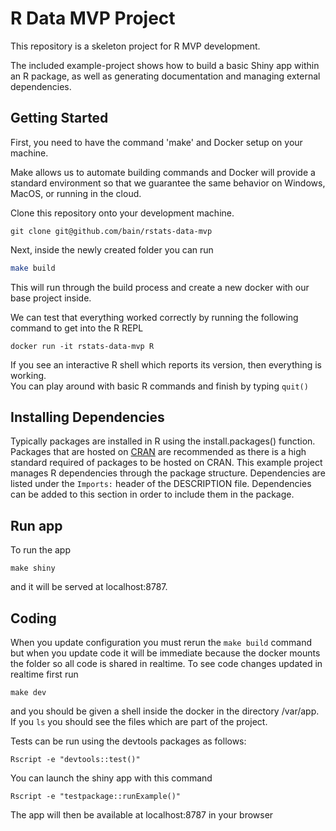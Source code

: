 # R Data MVP Project

This repository is a skeleton project for R MVP development.  

The included example-project shows how to build a basic Shiny app within an R package, as well as generating documentation and managing external dependencies.

## Getting Started

First, you need to have the command 'make' and  Docker setup on your machine. 

Make allows us to automate building commands and Docker will provide a standard environment so that we guarantee the same behavior on Windows, MacOS, or running in the cloud.

Clone this repository onto your development machine. 
```
git clone git@github.com/bain/rstats-data-mvp
```

Next, inside the newly created folder you can run 
```bash
make build
```
This will run through the build process and create a new docker with our base project inside.

We can test that everything worked correctly by running the following command to get into the R REPL
```
docker run -it rstats-data-mvp R
```
If you see an interactive R shell which reports its version, then everything is working.  
You can play around with basic R commands and finish by typing `quit()`

## Installing Dependencies

Typically packages are installed in R using the install.packages() function. Packages that are hosted on [CRAN](https://cran.r-project.org/) are recommended as there is a high standard required of packages to be hosted on CRAN.
This example project manages R dependencies through the package structure. Dependencies are listed under the `Imports:` header of the DESCRIPTION file. Dependencies can be added to this section in order to 
include them in the package. 

## Run app
To run the app
```
make shiny
```
and it will be served at localhost:8787.

## Coding
When you update configuration you must rerun the `make build` command but when you update code it will be immediate because the docker mounts the folder so all code is shared in realtime.
To see code changes updated in realtime first run
```
make dev
```
and you should be given a shell inside the docker in the directory /var/app.  If you `ls` you should see the files which are part of the project. 

Tests can be run using the devtools packages as follows:
```
Rscript -e "devtools::test()"
```

You can launch the shiny app with this command
```
Rscript -e "testpackage::runExample()"
```
The app will then be available at localhost:8787 in your browser



